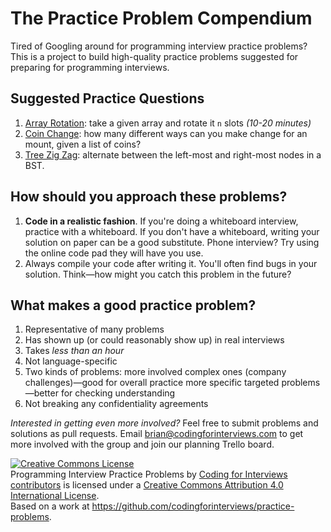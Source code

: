 # The Practice Problem Compendium

Tired of Googling around for programming interview practice problems? This is a project to build high-quality practice problems suggested for preparing for programming interviews.

## Suggested Practice Questions

1. [Array Rotation](array_rotate): take a given array and rotate it `n` slots *(10-20 minutes)*
2. [Coin Change](coin_change): how many different ways can you make change for an mount, given a list of coins?
3. [Tree Zig Zag](tree_zig_zag): alternate between the left-most and right-most nodes in a BST.

## How should you approach these problems?

1. **Code in a realistic fashion**. If you're doing a whiteboard interview, practice with a whiteboard. If you don't have a whiteboard, writing your solution on paper can be a good substitute. Phone interview? Try using the online code pad they will have you use.
2. Always compile your code after writing it. You'll often find bugs in your solution. Think—how might you catch this problem in the future?

## What makes a good practice problem?

1. Representative of many problems
2. Has shown up (or could reasonably show up) in real interviews
3. Takes *less than an hour*
4. Not language-specific
5. Two kinds of problems:
    more involved complex ones (company challenges)—good for overall practice
    more specific targeted problems—better for checking understanding
6. Not breaking any confidentiality agreements

*Interested in getting even more involved?* Feel free to submit problems and solutions as pull requests. Email brian@codingforinterviews.com to get more involved with the group and join our planning Trello board.

<a rel="license" href="http://creativecommons.org/licenses/by/4.0/deed.en_US"><img alt="Creative Commons License" style="border-width:0" src="http://i.creativecommons.org/l/by/4.0/88x31.png" /></a><br /><span xmlns:dct="http://purl.org/dc/terms/" property="dct:title">Programming Interview Practice Problems</span> by <a xmlns:cc="http://creativecommons.org/ns#" href="https://github.com/codingforinterviews/practice-problems" property="cc:attributionName" rel="cc:attributionURL">Coding for Interviews contributors</a> is licensed under a <a rel="license" href="http://creativecommons.org/licenses/by/4.0/deed.en_US">Creative Commons Attribution 4.0 International License</a>.<br />Based on a work at <a xmlns:dct="http://purl.org/dc/terms/" href="https://github.com/codingforinterviews/practice-problems" rel="dct:source">https://github.com/codingforinterviews/practice-problems</a>.